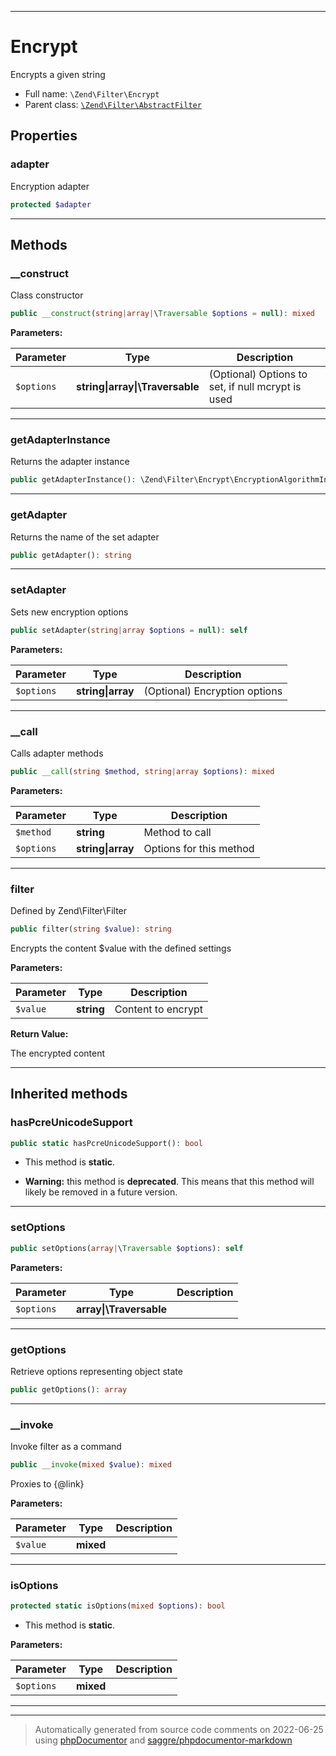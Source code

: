***

# Encrypt

Encrypts a given string



* Full name: `\Zend\Filter\Encrypt`
* Parent class: [`\Zend\Filter\AbstractFilter`](./AbstractFilter.md)



## Properties


### adapter

Encryption adapter

```php
protected $adapter
```






***

## Methods


### __construct

Class constructor

```php
public __construct(string|array|\Traversable $options = null): mixed
```








**Parameters:**

| Parameter | Type | Description |
|-----------|------|-------------|
| `$options` | **string&#124;array&#124;\Traversable** | (Optional) Options to set, if null mcrypt is used |




***

### getAdapterInstance

Returns the adapter instance

```php
public getAdapterInstance(): \Zend\Filter\Encrypt\EncryptionAlgorithmInterface
```











***

### getAdapter

Returns the name of the set adapter

```php
public getAdapter(): string
```











***

### setAdapter

Sets new encryption options

```php
public setAdapter(string|array $options = null): self
```








**Parameters:**

| Parameter | Type | Description |
|-----------|------|-------------|
| `$options` | **string&#124;array** | (Optional) Encryption options |




***

### __call

Calls adapter methods

```php
public __call(string $method, string|array $options): mixed
```








**Parameters:**

| Parameter | Type | Description |
|-----------|------|-------------|
| `$method` | **string** | Method to call |
| `$options` | **string&#124;array** | Options for this method |




***

### filter

Defined by Zend\Filter\Filter

```php
public filter(string $value): string
```

Encrypts the content $value with the defined settings






**Parameters:**

| Parameter | Type | Description |
|-----------|------|-------------|
| `$value` | **string** | Content to encrypt |


**Return Value:**

The encrypted content



***


## Inherited methods


### hasPcreUnicodeSupport



```php
public static hasPcreUnicodeSupport(): bool
```



* This method is **static**.


* **Warning:** this method is **deprecated**. This means that this method will likely be removed in a future version.






***

### setOptions



```php
public setOptions(array|\Traversable $options): self
```








**Parameters:**

| Parameter | Type | Description |
|-----------|------|-------------|
| `$options` | **array&#124;\Traversable** |  |




***

### getOptions

Retrieve options representing object state

```php
public getOptions(): array
```











***

### __invoke

Invoke filter as a command

```php
public __invoke(mixed $value): mixed
```

Proxies to {@link}






**Parameters:**

| Parameter | Type | Description |
|-----------|------|-------------|
| `$value` | **mixed** |  |




***

### isOptions



```php
protected static isOptions(mixed $options): bool
```



* This method is **static**.




**Parameters:**

| Parameter | Type | Description |
|-----------|------|-------------|
| `$options` | **mixed** |  |




***


***
> Automatically generated from source code comments on 2022-06-25 using [phpDocumentor](http://www.phpdoc.org/) and [saggre/phpdocumentor-markdown](https://github.com/Saggre/phpDocumentor-markdown)
